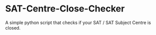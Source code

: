 # SAT-Centre-Close-Checker
A simple python script that checks if your SAT / SAT Subject Centre is closed. 
